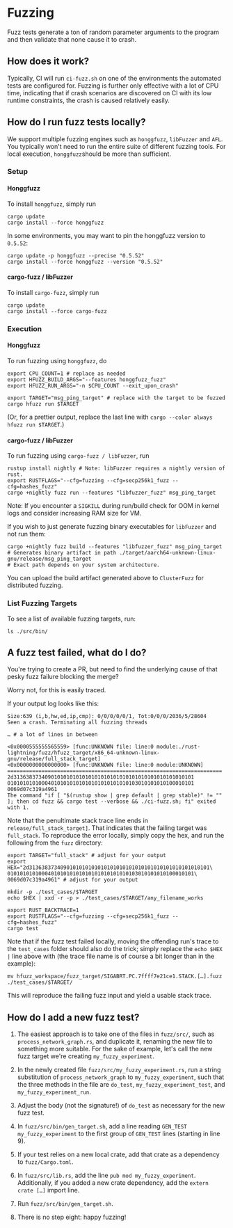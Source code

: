 # Fuzzing

Fuzz tests generate a ton of random parameter arguments to the program and then validate that none
cause it to crash.

## How does it work?

Typically, CI will run `ci-fuzz.sh` on one of the environments the automated tests are
configured for. Fuzzing is further only effective with a lot of CPU time, indicating that if crash
scenarios are discovered on CI with its low runtime constraints, the crash is caused relatively
easily.

## How do I run fuzz tests locally?

We support multiple fuzzing engines such as `honggfuzz`, `libFuzzer` and `AFL`. You typically won't
need to run the entire suite of different fuzzing tools. For local execution, `honggfuzz`should be
more than sufficient.

### Setup
#### Honggfuzz
To install `honggfuzz`, simply run

```shell
cargo update
cargo install --force honggfuzz
```

In some environments, you may want to pin the honggfuzz version to `0.5.52`:

```shell
cargo update -p honggfuzz --precise "0.5.52"
cargo install --force honggfuzz --version "0.5.52"
```

#### cargo-fuzz / libFuzzer
To install `cargo-fuzz`, simply run

```shell
cargo update
cargo install --force cargo-fuzz
```

### Execution

#### Honggfuzz
To run fuzzing using `honggfuzz`, do

```shell
export CPU_COUNT=1 # replace as needed
export HFUZZ_BUILD_ARGS="--features honggfuzz_fuzz"
export HFUZZ_RUN_ARGS="-n $CPU_COUNT --exit_upon_crash"

export TARGET="msg_ping_target" # replace with the target to be fuzzed
cargo hfuzz run $TARGET
```

(Or, for a prettier output, replace the last line with `cargo --color always hfuzz run $TARGET`.)

#### cargo-fuzz / libFuzzer
To run fuzzing using `cargo-fuzz / libFuzzer`, run

```shell
rustup install nightly # Note: libFuzzer requires a nightly version of rust.
export RUSTFLAGS="--cfg=fuzzing --cfg=secp256k1_fuzz --cfg=hashes_fuzz"
cargo +nightly fuzz run --features "libfuzzer_fuzz" msg_ping_target
```
Note: If you encounter a `SIGKILL` during run/build check for OOM in kernel logs and consider
increasing RAM size for VM.

If you wish to just generate fuzzing binary executables for `libFuzzer` and not run them:
```shell
cargo +nightly fuzz build --features "libfuzzer_fuzz" msg_ping_target
# Generates binary artifact in path ./target/aarch64-unknown-linux-gnu/release/msg_ping_target
# Exact path depends on your system architecture.
```
You can upload the build artifact generated above to `ClusterFuzz` for distributed fuzzing.

### List Fuzzing Targets
To see a list of available fuzzing targets, run:

```shell
ls ./src/bin/
```

## A fuzz test failed, what do I do?

You're trying to create a PR, but need to find the underlying cause of that pesky fuzz failure
blocking the merge?

Worry not, for this is easily traced.

If your output log looks like this:

```
Size:639 (i,b,hw,ed,ip,cmp): 0/0/0/0/0/1, Tot:0/0/0/2036/5/28604
Seen a crash. Terminating all fuzzing threads

… # a lot of lines in between

<0x0000555555565559> [func:UNKNOWN file: line:0 module:./rust-lightning/fuzz/hfuzz_target/x86_64-unknown-linux-gnu/release/full_stack_target]
<0x0000000000000000> [func:UNKNOWN file: line:0 module:UNKNOWN]
=====================================================================
2d3136383734090101010101010101010101010101010101010101010101
010101010100040101010101010101010101010103010101010100010101
0069d07c319a4961
The command "if [ "$(rustup show | grep default | grep stable)" != "" ]; then cd fuzz && cargo test --verbose && ./ci-fuzz.sh; fi" exited with 1.
```

Note that the penultimate stack trace line ends in `release/full_stack_target]`. That indicates that
the failing target was `full_stack`. To reproduce the error locally, simply copy the hex,
and run the following from the `fuzz` directory:

```shell
export TARGET="full_stack" # adjust for your output
export HEX="2d3136383734090101010101010101010101010101010101010101010101\
010101010100040101010101010101010101010103010101010100010101\
0069d07c319a4961" # adjust for your output

mkdir -p ./test_cases/$TARGET
echo $HEX | xxd -r -p > ./test_cases/$TARGET/any_filename_works

export RUST_BACKTRACE=1
export RUSTFLAGS="--cfg=fuzzing --cfg=secp256k1_fuzz --cfg=hashes_fuzz"
cargo test
```

Note that if the fuzz test failed locally, moving the offending run's trace
to the `test_cases` folder should also do the trick; simply replace the `echo $HEX |` line above
with (the trace file name is of course a bit longer than in the example):

```shell
mv hfuzz_workspace/fuzz_target/SIGABRT.PC.7ffff7e21ce1.STACK.[…].fuzz ./test_cases/$TARGET/
```

This will reproduce the failing fuzz input and yield a usable stack trace.


## How do I add a new fuzz test?

1. The easiest approach is to take one of the files in `fuzz/src/`, such as
`process_network_graph.rs`, and duplicate it, renaming the new file to something more
suitable. For the sake of example, let's call the new fuzz target we're creating
`my_fuzzy_experiment`.

2. In the newly created file `fuzz/src/my_fuzzy_experiment.rs`, run a string substitution
of `process_network_graph` to `my_fuzzy_experiment`, such that the three methods in the
file are `do_test`, `my_fuzzy_experiment_test`, and `my_fuzzy_experiment_run`.

3. Adjust the body (not the signature!) of `do_test` as necessary for the new fuzz test.

4. In `fuzz/src/bin/gen_target.sh`, add a line reading `GEN_TEST my_fuzzy_experiment` to the
first group of `GEN_TEST` lines (starting in line 9).

5. If your test relies on a new local crate, add that crate as a dependency to `fuzz/Cargo.toml`.

6. In `fuzz/src/lib.rs`, add the line `pub mod my_fuzzy_experiment`. Additionally, if
you added a new crate dependency, add the `extern crate […]` import line.

7. Run `fuzz/src/bin/gen_target.sh`.

8. There is no step eight: happy fuzzing!
